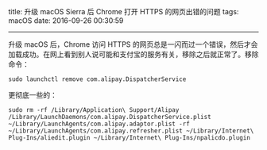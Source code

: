 title: 升级 macOS Sierra 后 Chrome 打开 HTTPS 的网页出错的问题
tags: macOS
date: 2016-09-26 00:30:59

---
升级 macOS 后，Chrome 访问 HTTPS 的网页总是一闪而过一个错误，然后才会加载成功。在网上看到别人说可能和支付宝的服务有关，移除之后就正常了。移除命令：

    sudo launchctl remove com.alipay.DispatcherService

更彻底一些的：

    sudo rm -rf /Library/Application\ Support/Alipay /Library/LaunchDaemons/com.alipay.DispatcherService.plist ~/Library/LaunchAgents/com.alipay.adaptor.plist -rf ~/Library/LaunchAgents/com.alipay.refresher.plist ~/Library/Internet\ Plug-Ins/aliedit.plugin ~/Library/Internet\ Plug-Ins/npalicdo.plugin
